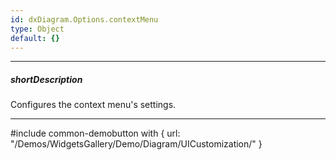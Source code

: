 ```yaml
---
id: dxDiagram.Options.contextMenu
type: Object
default: {}
---
```

---
##### shortDescription
Configures the context menu's settings.

---

#include common-demobutton with {
    url: "/Demos/WidgetsGallery/Demo/Diagram/UICustomization/"
}
